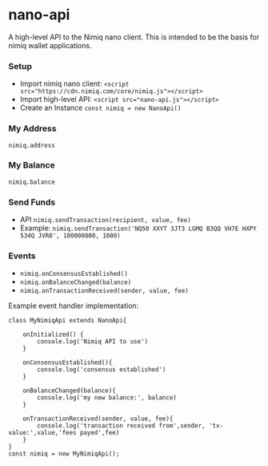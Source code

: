 # nano-api
A high-level API to the Nimiq nano client. This is intended to be the basis for nimiq wallet applications. 

### Setup
 - Import nimiq nano client: `<script src="https://cdn.nimiq.com/core/nimiq.js"></script>`
 - Import high-level API: `<script src="nano-api.js"></script>`
 - Create an Instance `const nimiq = new NanoApi()`

### My Address
`nimiq.address` 

### My Balance
`nimiq.balance` 

### Send Funds
- API `nimiq.sendTransaction(recipient, value, fee)` 
- Example: `nimiq.sendTransaction('NQ50 XXYT 3JT3 LGMQ B3QQ VH7E HXPY 534Q JVR8', 100000000, 1000)` 

### Events
- `nimiq.onConsensusEstablished()`
- `nimiq.onBalanceChanged(balance)`
- `nimiq.onTransactionReceived(sender, value, fee)`

Example event handler implementation:
```
class MyNimiqApi extends NanoApi{
	
	onInitialized() {
        console.log('Nimiq API to use')
    }

	onConsensusEstablished(){
		console.log('consensus established')
	}

	onBalanceChanged(balance){
		console.log('my new balance:', balance)
	}

	onTransactionReceived(sender, value, fee){
		console.log('transaction received from',sender, 'tx-value:',value,'fees payed',fee)
	}
} 
const nimiq = new MyNimiqApi();
```  